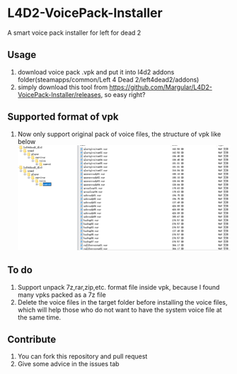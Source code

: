 # L4D2-VoicePack-Installer
A smart voice pack installer for left for dead 2

## Usage
1. download voice pack .vpk and put it into l4d2 addons folder(steamapps/common/Left 4 Dead 2/left4dead2/addons)
2. simply download this tool from https://github.com/Margular/L4D2-VoicePack-Installer/releases, so easy right?

## Supported format of vpk
1. Now only support original pack of voice files, the structure of vpk like below
![vpk-example](./assets/screenshots/vpk-example.png)

## To do
1. Support unpack 7z,rar,zip,etc. format file inside vpk, because I found many vpks packed as a 7z file
2. Delete the voice files in the target folder before installing the voice files, which will help those who do not want to have the system voice file at the same time.

## Contribute
1. You can fork this repository and pull request
2. Give some advice in the issues tab